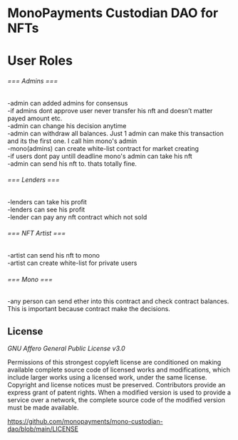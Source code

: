 # MonoPayments Custodian DAO for NFTs

<h1>User Roles</h1>

######  === Admins ===
-admin can added admins for consensus <br>
-if admins dont approve user never transfer his nft and doesn’t matter payed amount etc.<br>
-admin can change his decision anytime <br>
-admin can withdraw all balances. Just 1 admin can make this transaction and its the first one. I call him mono's admin<br>
-mono(admins) can create white-list contract for market creating<br>
-if users dont pay untill deadline mono's admin can take his nft<br>
-admin can send his nft to. thats totally fine.<br>

######  === Lenders ===
-lenders can take his profit<br>
-lenders can see his profit<br>
-lender can pay any nft contract which not sold<br>

###### === NFT Artist ===
-artist can send his nft to mono<br>
-artist can create white-list for private users<br>

###### === Mono ===
-any person can send ether into  this contract and check contract balances. This is important because contract make the decisions.

## License

*GNU Affero General Public License v3.0*

Permissions of this strongest copyleft license are conditioned on making available complete source code of licensed works and modifications, which include larger works using a licensed work, under the same license. Copyright and license notices must be preserved. Contributors provide an express grant of patent rights. When a modified version is used to provide a service over a network, the complete source code of the modified version must be made available.


https://github.com/monopayments/mono-custodian-dao/blob/main/LICENSE


